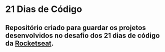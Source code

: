 # 21 Dias de Código
## Repositório criado para guardar os projetos desenvolvidos no desafio dos 21 dias de código da [Rocketseat](https://www.rocketseat.com.br/). 
